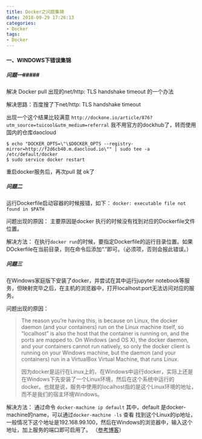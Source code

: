 ```yaml
---
title: Docker之问题集锦
date: 2018-09-29 17:26:13
categories:
- Docker
tags:
- Docker
---
```

#### 一、WINDOWS下错误集锦 ####
##### 问题一#####
解决 Docker pull 出现的net/http: TLS handshake timeout 的一个办法

解决思路：百度搜了下net/http: TLS handshake timeout

出现一个这个结果比较满意
`http://dockone.io/article/876?utm_source=tuicool&utm_medium=referral`
我不用官方的dockhub了，转而使用国内的仓库daocloud
```
$ echo "DOCKER_OPTS=\"\$DOCKER_OPTS --registry-mirror=http://f2d6cb40.m.daocloud.io\"" | sudo tee -a /etc/default/docker
$ sudo service docker restart
```
重启docker服务后，再次pull 就 ok了
<!--more-->

##### 问题二 #####
运行Dockerfile启动容器的时候报错，如下：
`docker: executable file not found in $PATH`

问题出现的原因：
主要原因是docker 执行的时候没有找到对应的Dockerfile文件位置。

解决方法：
在执行`docker run`的时候，要指定Dockerfile的运行目录位置。如果DOckerfile在当前目录，则在命令后添加“.”即可。（必须项，否则会报此错误。）


##### 问题三 #####
在Windows家庭版下安装了docker，并尝试在其中运行jupyter notebook等服务，但映射完毕之后，在主机的浏览器中，打开localhost:port无法访问对应的服务。

问题出现的原因：
>The reason you’re having this, is because on Linux, the docker daemon (and your containers) run on the Linux machine itself, so “localhost” is also the host that the container is running on, and the ports are mapped to.
On Windows (and OS X), the docker daemon, and your containers cannot run natively, so only the docker client is running on your Windows machine, but the daemon (and your containers) run in a VirtualBox Virtual Machine, that runs Linux.
>
>因为docker是运行在Linux上的，在Windows中运行docker，实际上还是在Windows下先安装了一个Linux环境，然后在这个系统中运行的docker。也就是说，服务中使用的localhost指的是这个Linux环境的地址，而不是我们的宿主环境Windows。

解决方法：
通过命令 `docker-machine ip default`
其中，default 是docker-machine的name，可以通过`docker-machine -ls` 查看
找到这个Linux的ip地址，一般情况下这个地址是192.168.99.100，然后在Windows的浏览器中，输入这个地址，加上服务的端口即可启用了。
（[参考博客](https://www.cnblogs.com/hypnus-ly/p/8683215.html)）

